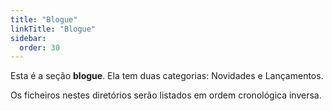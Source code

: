 ```yaml
---
title: "Blogue"
linkTitle: "Blogue"
sidebar:
  order: 30
---
```



Esta é a seção **blogue**. Ela tem duas categorias: Novidades e Lançamentos.

Os ficheiros nestes diretórios serão listados em ordem cronológica inversa.

